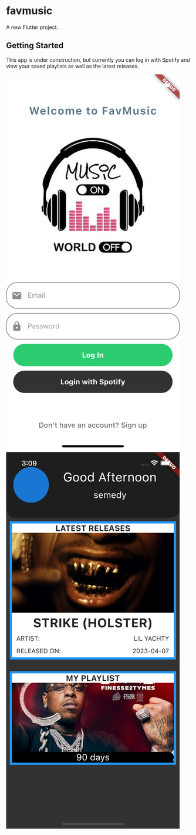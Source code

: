 # favmusic

A new Flutter project.

## Getting Started

This app is under construction, but currently you can log in with Spotify and view your saved playlists as well as the latest releases.


![Login Screen](assets/images/loginscreen.png)
![homepage Screen](assets/images/homepage.png)



